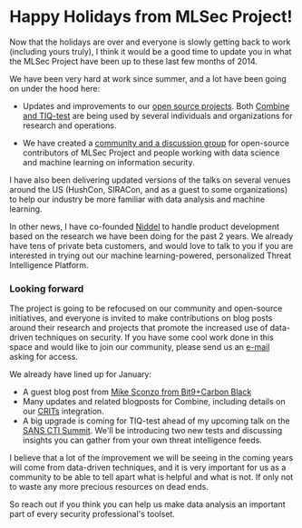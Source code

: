 # Happy Holidays from MLSec Project!

Now that the holidays are over and everyone is slowly getting back to work (including yours truly), I think it would be a good time to update you in what the MLSec Project have been up to these last few months of 2014.

We have been very hard at work since summer, and a lot have been going on under the hood here:

- Updates and improvements to our [open source projects](https://github.com/mlsecproject). Both [Combine and TIQ-test](https://www.mlsecproject.org/blog/2014/08/12/open-source-tools-release-combine-and-tiq-test/) are being used by several individuals and organizations for research and operations.

- We have created a [community and a discussion group](https://www.mlsecproject.org/blog/2014/08/27/turn-down-math-introducing-mlsec-project-discussion-group/) for open-source contributors of MLSec Project and people working with data science and machine learning on information security.

I have also been delivering updated versions of the talks on several venues around the US (HushCon, SIRACon, and as a guest to some organizations) to help our industry be more familiar with data analysis and machine learning.

In other news, I have co-founded [Niddel](http://www.niddel.com) to handle product development based on the research we have been doing for the past 2 years. We already have tens of private beta customers, and would love to talk to you if you are interested in trying out our machine learning-powered, personalized Threat Intelligence Platform.

### Looking forward

The project is going to be refocused on our community and open-source initiatives, and everyone is invited to make contributions on blog posts around their research and projects that promote the increased use of data-driven techniques on security. If you have some cool work done in this space and would like to join our community, please send us an [e-mail](mailto:contact@mlsecproject.org) asking for access.

We already have lined up for January:

- A guest blog post from [Mike Sconzo from Bit9+Carbon Black](https://twitter.com/sooshie)
- Many updates and related blogposts for Combine, including details on our [CRITs](https://github.com/crits/crits) integration.
- A big upgrade is coming for TIQ-test ahead of my upcoming talk on the [SANS CTI Summit](https://www.sans.org/event/cyber-threat-intelligence-summit-2015). We'll be introducing two new tests and discussing insights you can gather from your own threat intelligence feeds.

I believe that a lot of the improvement we will be seeing in the coming years will come from data-driven techniques, and it is very important for us as a community to be able to tell apart what is helpful and what is not. If only not to waste any more precious resources on dead ends.

So reach out if you think you can help us make data analysis an important part of every security professional's toolset.
